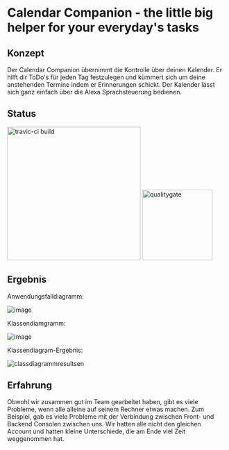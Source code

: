 ﻿# Calendar Companion - the little big helper for your everyday's tasks

## Konzept
Der Calendar Companion übernimmt die Kontrolle über deinen Kalender. Er hilft dir ToDo's für jeden Tag festzulegen und kümmert sich um deine anstehenden Termine indem er Erinnerungen schickt. Der Kalender lässt sich ganz einfach über die Alexa Sprachsteuerung bedienen. 

## Status
<img width="307" alt="travic-ci build" src="https://user-images.githubusercontent.com/43847296/50894187-e1a9c300-1402-11e9-9384-6080c25622a6.PNG">

<img width="162" alt="qualitygate" src="https://user-images.githubusercontent.com/43847296/50909526-534a3700-142c-11e9-9337-78cdef6d8d04.PNG">

## Ergebnis

Anwendungsfalldiagramm:

![image](https://user-images.githubusercontent.com/43847362/50950627-97d0e380-14bb-11e9-9308-cc983760574d.png)

Klassendiamgramm:

![image](https://user-images.githubusercontent.com/43847362/50939711-0a779a00-148f-11e9-9981-b14ebf8b7bd0.png)

Klassendiagram-Ergebnis:

![classdiagrammresultsen](https://user-images.githubusercontent.com/43847362/50868739-f3b74180-13c1-11e9-9c9b-4b261937a17e.PNG)

## Erfahrung
Obwohl wir zusammen gut im Team gearbeitet haben, gibt es viele Probleme, wenn alle alleine auf seinem Rechner etwas machen. Zum Beispiel, gab es viele Probleme mit der Verbindung zwischen Front- und Backend Consolen zwischen uns. Wir hatten alle nicht den gleichen Account und hatten kleine Unterschiede, die am Ende viel Zeit weggenommen hat.
